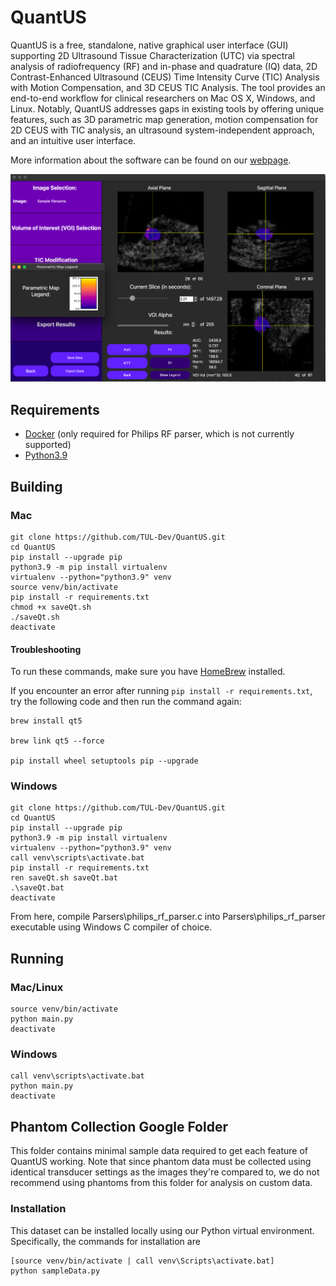 # QuantUS

QuantUS is a free, standalone, native graphical user interface (GUI) supporting 2D Ultrasound Tissue Characterization (UTC) via spectral analysis of radiofrequency (RF) and in-phase and quadrature (IQ) data, 2D Contrast-Enhanced Ultrasound (CEUS) Time Intensity Curve (TIC) Analysis with Motion Compensation, and 3D CEUS TIC Analysis. The tool provides an end-to-end workflow for clinical researchers on Mac OS X, Windows, and Linux. Notably, QuantUS addresses gaps in existing tools by offering unique features, such as 3D parametric map generation, motion compensation for 2D CEUS with TIC analysis, an ultrasound system-independent approach, and an intuitive user interface.

More information about the software can be found on our [webpage]([http](https://quantus.webflow.io/)).

![3D CEUS Parametric Map Example](Images/3dCeusParamap.png)

## Requirements

* [Docker](docker.com/products/docker-desktop/) (only required for Philips RF parser, which is not currently supported)
* [Python3.9](https://www.python.org/downloads/)

## Building

### Mac

```shell
git clone https://github.com/TUL-Dev/QuantUS.git
cd QuantUS
pip install --upgrade pip
python3.9 -m pip install virtualenv
virtualenv --python="python3.9" venv
source venv/bin/activate
pip install -r requirements.txt
chmod +x saveQt.sh
./saveQt.sh
deactivate
```

#### Troubleshooting

To run these commands, make sure you have [HomeBrew](https://brew.sh/) installed.

If you encounter an error after running `pip install -r requirements.txt`, try the following code and then run the command again:

```shell
brew install qt5

brew link qt5 --force

pip install wheel setuptools pip --upgrade
```

### Windows

```shell
git clone https://github.com/TUL-Dev/QuantUS.git
cd QuantUS
pip install --upgrade pip
python3.9 -m pip install virtualenv
virtualenv --python="python3.9" venv
call venv\scripts\activate.bat
pip install -r requirements.txt
ren saveQt.sh saveQt.bat
.\saveQt.bat
deactivate
```

From here, compile Parsers\philips_rf_parser.c into Parsers\philips_rf_parser executable using Windows C compiler of choice.

## Running

### Mac/Linux

```shell
source venv/bin/activate
python main.py
deactivate
```

### Windows

```shell
call venv\scripts\activate.bat
python main.py
deactivate
```

## Phantom Collection Google Folder

This folder contains minimal sample data required to get each feature of
QuantUS working. Note that since phantom data must be collected using
identical transducer settings as the images they're compared to, we
do not recommend using phantoms from this folder for analysis on custom
data.

### Installation

This dataset can be installed locally using our Python virtual environment. Specifically, the commands for installation are

```shell
[source venv/bin/activate | call venv\Scripts\activate.bat]
python sampleData.py
```
